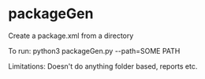 # packageGen
Create a package.xml from a directory

To run:
python3 packageGen.py --path=SOME PATH

Limitations:
Doesn't do anything folder based, reports etc.
